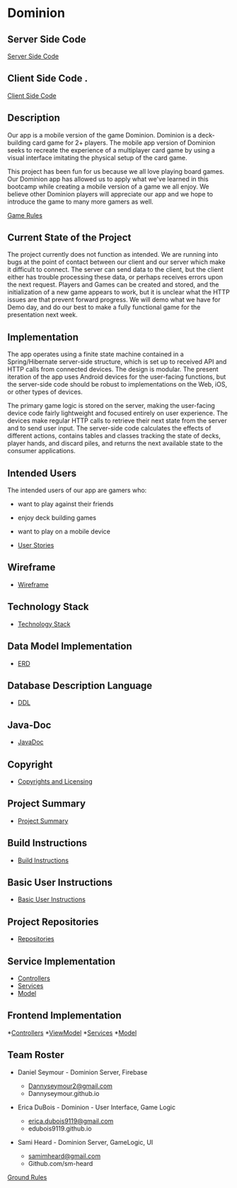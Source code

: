 # Dominion

## Server Side Code

[Server Side Code](https://github.com/dannyseymour/dominion-endpoint-test-spring)

## Client Side Code . 

[Client Side Code](https://github.com/dannyseymour/DominionAndroidTesting)

## Description
Our app is a mobile version of the game Dominion. Dominion is a deck-building card game for 2+ players.
The mobile app version of Dominion seeks to recreate the experience of a multiplayer card game by using 
a visual interface imitating the physical setup of the card game. 

This project has been fun for us because we all love playing board games. Our Dominion app has 
allowed us to apply what we've learned in this bootcamp while creating a mobile version of a game 
we all enjoy. We believe other Dominion players will appreciate our app and we hope to introduce the
game to many more gamers as well. 

[Game Rules](docs/game-rules.md)

## Current State of the Project

The project currently does not function as intended. We are running into bugs at the point of contact between our client and our server
which make it difficult to connect. The server can send data to the client, but the client either has trouble processing these data, or perhaps receives errors upon
the next request. Players and Games can be created and stored, and the initialization of a new game appears to work, but it is unclear what the HTTP issues are that prevent 
forward progress. We will demo what we have for Demo day, and do our best to make a fully functional game for the presentation next week.

## Implementation
The app operates using a finite state machine contained in a Spring/Hibernate server-side structure,
which is set up to received API and HTTP calls from connected devices. The design is modular. The present iteration
of the app uses Android devices for the user-facing functions, but the server-side code should be 
robust to implementations on the Web, iOS, or other types of devices. 

The primary game logic is stored on the server, making the user-facing device code fairly lightweight and focused
entirely on user experience. The devices make regular HTTP calls to retrieve their next state from the server and to 
send user input. The server-side code calculates the effects of different actions, contains tables and classes tracking the state
of decks, player hands, and discard piles, and returns the next available state to the consumer applications.


## Intended Users
The intended users of our app are gamers who:
* want to play against their friends
* enjoy deck building games
* want to play on a mobile device

* [User Stories](docs/user-stories.md)

## Wireframe 
* [Wireframe](docs/wireframe.md)

## Technology Stack
* [Technology Stack](docs/technology-stack.md)

## Data Model Implementation
* [ERD](/docs/data-model-implementation.md)

## Database Description Language
* [DDL](/docs/ddl.md)

## Java-Doc
* [JavaDoc](/docs/api/index.html)

## Copyright
* [Copyrights and Licensing](/docs/api/copyright-licensing.md)

## Project Summary
* [Project Summary](doc/)

## Build Instructions
* [Build Instructions](docs/build-instructions.md)

## Basic User Instructions
* [Basic User Instructions](docs/basic-user-instructions.md)

## Project Repositories
* [Repositories](https://github.com/dominion-game/dominion-service/tree/master/src/main/java/edu/cnm/deepdive/dominionservice/model/dao)

## Service Implementation
* [Controllers](https://github.com/dannyseymour/dominion-endpoint-test-spring/tree/authentication/src/main/java/edu/cnm/deepdive/dominionendpointtestspring/controller)
* [Services](https://github.com/dannyseymour/dominion-endpoint-test-spring/tree/authentication/src/main/java/edu/cnm/deepdive/dominionendpointtestspring/service)
* [Model](https://github.com/dannyseymour/dominion-endpoint-test-spring/tree/authentication/src/main/java/edu/cnm/deepdive/dominionendpointtestspring/model)

## Frontend Implementation
*[Controllers](https://github.com/dannyseymour/DominionAndroidTesting/tree/master/app/src/main/java/edu/cnm/deepdive/dominion_android_testing/controller)
*[ViewModel](https://github.com/dannyseymour/DominionAndroidTesting/tree/master/app/src/main/java/edu/cnm/deepdive/dominion_android_testing/viewmodel)
*[Services](https://github.com/dannyseymour/DominionAndroidTesting/tree/master/app/src/main/java/edu/cnm/deepdive/dominion_android_testing/service)
*[Model](https://github.com/dannyseymour/DominionAndroidTesting/tree/master/app/src/main/java/edu/cnm/deepdive/dominion_android_testing/model)


## Team Roster
* Daniel Seymour - Dominion Server, Firebase
    * Dannyseymour2@gmail.com
    * Dannyseymour.github.io
    
* Erica DuBois - Dominion - User Interface, Game Logic
    * erica.dubois9119@gmail.com
    * edubois9119.github.io
    
* Sami Heard - Dominion Server, GameLogic, UI
    * samimheard@gmail.com
    * Github.com/sm-heard


[Ground Rules](docs/ground-rules.md)


